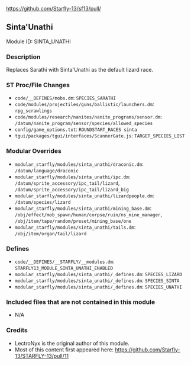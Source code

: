 https://github.com/Starfly-13/sf13/pull/<!--PR Number-->

## Sinta'Unathi

Module ID: SINTA_UNATHI

### Description

Replaces Sarathi with Sinta'Unathi as the default lizard race.

### ST Proc/File Changes

- `code/__DEFINES/mobs.dm`: `SPECIES_SARATHI`
- `code/modules/projectiles/guns/ballistic/launchers.dm`: `rpg_scrawlings`
- `code/modules/research/nanites/nanite_programs/sensor.dm`: `/datum/nanite_program/sensor/species/allowed_species`
- `config/game_options.txt`: `ROUNDSTART_RACES sinta`
- `tgui/packages/tgui/interfaces/ScannerGate.js`: `TARGET_SPECIES_LIST`

### Modular Overrides

- `modular_starfly/modules/sinta_unathi/draconic.dm`: `/datum/language/draconic`
- `modular_starfly/modules/sinta_unathi/ipc.dm`: `/datum/sprite_accessory/ipc_tail/lizard`, `/datum/sprite_accessory/ipc_tail/lizard_big`
- `modular_starfly/modules/sinta_unathi/lizardpeople.dm`: `/datum/species/lizard`
- `modular_starfly/modules/sinta_unathi/mining_base.dm`: `/obj/effect/mob_spawn/human/corpse/ruin/ns_mine_manager`, `/obj/item/tape/random/preset/mining_base/one`
- `modular_starfly/modules/sinta_unathi/tails.dm`: `/obj/item/organ/tail/lizard`

### Defines

- `code/__DEFINES/__STARFLY/__modules.dm`: `STARFLY13_MODULE_SINTA_UNATHI_ENABLED`
- `modular_starfly/modules/sinta_unathi/_defines.dm`: `SPECIES_LIZARD`
- `modular_starfly/modules/sinta_unathi/_defines.dm`: `SPECIES_SINTA`
- `modular_starfly/modules/sinta_unathi/_defines.dm`: `SPECIES_UNATHI`

### Included files that are not contained in this module

- N/A

### Credits

- LectroNyx is the original author of this module.
- Most of this content first appeared here: https://github.com/Starfly-13/STARFLY-13/pull/11

